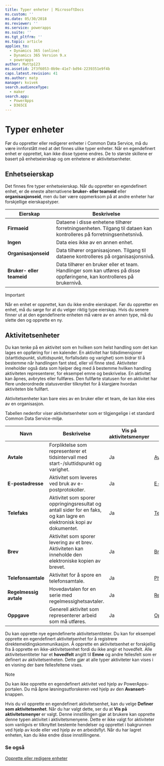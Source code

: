 ```yaml
---
title: Typer enheter | MicrosoftDocs
ms.custom: ''
ms.date: 05/30/2018
ms.reviewer: ''
ms.service: powerapps
ms.suite: ''
ms.tgt_pltfrm: ''
ms.topic: article
applies_to:
  - Dynamics 365 (online)
  - Dynamics 365 Version 9.x
  - powerapps
author: Mattp123
ms.assetid: 2f3f6053-0b9e-41e7-bd94-2239351e9f4b
caps.latest.revision: 41
ms.author: matp
manager: kvivek
search.audienceType:
  - maker
search.app:
  - PowerApps
  - D365CE
---
```

# <a name="types-of-entities"></a>Typer enheter

Før du oppretter eller redigerer enheter i Common Data Service, må du være innforstått med at det finnes ulike typer enheter. Når en egendefinert enhet er opprettet, kan ikke disse typene endres. De to største skillene er basert på enhetseierskap og om enhetene er aktivitetsenheter.  
  
<a name="BKMK_EntityOwnership"></a>

## <a name="entity-ownership"></a>Enhetseierskap  

Det finnes fire typer enhetseierskap. Når du oppretter en egendefinert enhet, er de eneste alternativene **bruker- eller teameid** eller **organisasjonseid**, men du bør være oppmerksom på at andre enheter har forskjellige eierskapstyper.  
  
|Eierskap|Beskrivelse|  
|---------------|-----------------|  
|**Firmaeid**|Dataene i disse enhetene tilhører forretningsenheten. Tilgang til dataen kan kontrolleres på forretningsenhetsnivå.|  
|**Ingen**|Data eies ikke av en annen enhet.|  
|**Organisasjonseid**|Data tilhører organisasjonen. Tilgang til dataene kontrolleres på organisasjonsnivå.|  
|**Bruker- eller teameid**|Data tilhører en bruker eller et team. Handlinger som kan utføres på disse oppføringene, kan kontrolleres på brukernivå.|  
  
  
> [!IMPORTANT]
>  Når en enhet er opprettet, kan du ikke endre eierskapet. Før du oppretter en enhet, må du sørge for at du velger riktig type eierskap. Hvis du senere finner ut at den egendefinerte enheten må være av en annen type, må du slette den og opprette en ny.
  
<a name="BKMK_ActivityEntities"></a>

## <a name="activity-entities"></a>Aktivitetsenheter

Du kan tenke på en aktivitet som en hvilken som helst handling som det kan lages en oppføring for i en kalender. En aktivitet har tidsdimensjoner (starttidspunkt, sluttidspunkt, forfallsdato og varighet) som bidrar til å bestemme når handlingen fant sted, eller vil finne sted. Aktiviteter inneholder også data som hjelper deg med å bestemme hvilken handling aktiviteten representerer, for eksempel emne og beskrivelse. En aktivitet kan åpnes, avbrytes eller fullføres. Den fullførte statusen for en aktivitet har flere underordnede statusverdier tilknyttet for å klargjøre hvordan aktiviteten ble fullført.  
  
Aktivitetsenheter kan bare eies av en bruker eller et team, de kan ikke eies av en organisasjon.  
  
Tabellen nedenfor viser aktivitetsenheter som er tilgjengelige i et standard Common Data Service-miljø.
  
|Navn|Beskrivelse|Vis på aktivitetsmenyer|Referanse|
|----------|-----------------|----------------|---------------|  
|**Avtale**|Forpliktelse som representerer et tidsintervall med start-/sluttidspunkt og varighet.|Ja|[Avtale](/powerapps/developer/common-data-service/reference/entities/appointment)|
|**E-postadresse**|Aktivitet som leveres ved bruk av e-postprotokoller.|Ja|[E-post](/powerapps/developer/common-data-service/reference/entities/email)|
|**Telefaks**|Aktivitet som sporer oppringingsresultat og antall sider for en faks, og kan lagre en elektronisk kopi av dokumentet.|Ja|[Telefaks](/powerapps/developer/common-data-service/reference/entities/fax)|
|**Brev**|Aktivitet som sporer levering av et brev. Aktiviteten kan inneholde den elektroniske kopien av brevet.|Ja|[Brev](/powerapps/developer/common-data-service/reference/entities/letter)|
|**Telefonsamtale**|Aktivitet for å spore en telefonsamtale.|Ja|[PhoneCall ](/powerapps/developer/common-data-service/reference/entities/phonecall)|
|**Regelmessig avtale**|Hovedavtalen for en serie med regelmessighetsavtaler.|Ja|[RecurringAppointmentMaster](/powerapps/developer/common-data-service/reference/entities/recurringappointmentmaster)|
|**Oppgave**|Generell aktivitet som representerer arbeid som må utføres.|Ja|[Oppgave](/powerapps/developer/common-data-service/reference/entities/task)|
  
Du kan opprette nye egendefinerte aktivitetsentiteter. Du kan for eksempel opprette en egendefinert aktivitetsenhet for å registrere direktemeldingskommunikasjon. Å opprette en aktivitetsenhet er forskjellig fra å opprette en ikke-aktivitetsenhet fordi du ikke angir et hovedfelt. Alle aktivitetsentiteter har et **hovedfelt** angitt til **Emne** og andre fellesfelt som er definert av aktivitetsenheten. Dette gjør at alle typer aktiviteter kan vises i en visning der bare fellesfeltene vises.  

> [!NOTE]
> Du kan ikke opprette en egendefinert aktivitet ved hjelp av PowerApps-portalen. Du må åpne løsningsutforskeren ved hjelp av den **Avansert**-knappen.
  
Hvis du vil opprette en egendefinert aktivitetsenhet, kan du velge **Definer som aktivitetsenhet**. Når du har valgt dette, ser du at **Vis på aktivitetsmenyer** er valgt. Denne innstillingen gjør at brukere kan opprette denne typen aktivitet i aktivitetsmenyene. Dette er ikke valgt for aktiviteter som vanligvis er tilknyttet bestemte hendelser og opprettet i bakgrunnen ved hjelp av kode eller ved hjelp av en arbeidsflyt. Når du har lagret enheten, kan du ikke endre disse innstillingene.  

### <a name="see-also"></a>Se også
[Opprette eller redigere enheter](create-edit-entities.md)

